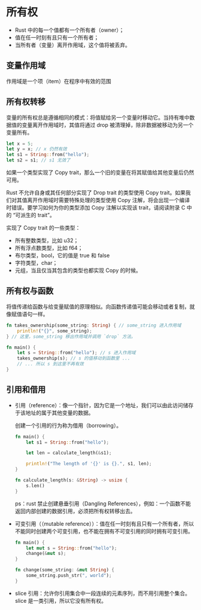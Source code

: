 # 所有权

- Rust 中的每一个值都有一个所有者（owner）；
- 值在任一时刻有且只有一个所有者；
- 当所有者（变量）离开作用域，这个值将被丢弃。

## 变量作用域

作用域是一个项（item）在程序中有效的范围

## 所有权转移

变量的所有权总是遵循相同的模式：将值赋给另一个变量时移动它。当持有堆中数据值的变量离开作用域时，其值将通过 drop 被清理掉，除非数据被移动为另一个变量所有。

```rust
let x = 5;
let y = x; // x 仍然有效
let s1 = String::from("hello");
let s2 = s1; // s1 无效了
```

如果一个类型实现了 Copy trait，那么一个旧的变量在将其赋值给其他变量后仍然可用。

Rust 不允许自身或其任何部分实现了 Drop trait 的类型使用 Copy trait。如果我们对其值离开作用域时需要特殊处理的类型使用 Copy 注解，将会出现一个编译时错误。要学习如何为你的类型添加 Copy 注解以实现该 trait，请阅读附录 C 中的 “可派生的 trait”。

实现了 Copy trait 的一些类型：

- 所有整数类型，比如 u32；
- 所有浮点数类型，比如 f64；
- 布尔类型，bool，它的值是 true 和 false
- 字符类型，char；
- 元组，当且仅当其包含的类型也都实现 Copy 的时候。

## 所有权与函数

将值传递给函数与给变量赋值的原理相似。向函数传递值可能会移动或者复制，就像赋值语句一样。

```rust
fn takes_ownership(some_string: String) { // some_string 进入作用域
    println!("{}", some_string);
} // 这里，some_string 移出作用域并调用 `drop` 方法。

fn main() {
    let s = String::from("hello"); // s 进入作用域
    takes_ownership(s); // s 的值移动到函数里 ...
    // ... 所以 s 到这里不再有效
}
```

## 引用和借用

- 引用（reference）：像一个指针，因为它是一个地址，我们可以由此访问储存于该地址的属于其他变量的数据。 

    创建一个引用的行为称为借用（borrowing）。

    ```rust
    fn main() {
        let s1 = String::from("hello");

        let len = calculate_length(&s1);

        println!("The length of '{}' is {}.", s1, len);
    }

    fn calculate_length(s: &String) -> usize {
        s.len()
    }
    ```

    ps：rust 禁止创建悬垂引用（Dangling References），例如：一个函数不能返回内部创建的数据引用，必须把所有权转移出去。

- 可变引用（（mutable reference））：值在任一时刻有且只有一个所有者，所以不能同时创建两个可变引用，也不能在拥有不可变引用的同时拥有可变引用。

    ```rust
    fn main() {
        let mut s = String::from("hello");
        change(&mut s);
    }

    fn change(some_string: &mut String) {
        some_string.push_str(", world");
    }
    ```

- slice 引用：允许你引用集合中一段连续的元素序列，而不用引用整个集合。slice 是一类引用，所以它没有所有权。
